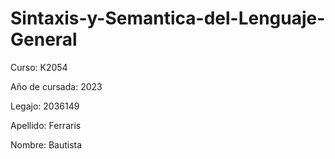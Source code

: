 # Sintaxis-y-Semantica-del-Lenguaje-General

<p>Curso: K2054</p> 
<p>Año de cursada: 2023</p> 
<p>Legajo: 2036149</p> 
<p>Apellido: Ferraris</p> 
<p>Nombre: Bautista</p> 

